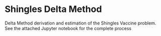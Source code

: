 # Shingles Delta Method
Delta Method derivation and estimation of the Shingles Vaccine problem. See the attached Jupyter notebook for the complete process

